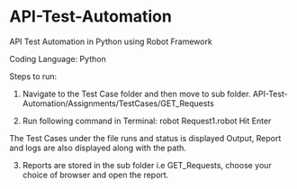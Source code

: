 # API-Test-Automation
API Test Automation in Python using Robot Framework

Coding Language: Python

Steps to run:
1. Navigate to the Test Case folder and then move to sub folder.
API-Test-Automation/Assignments/TestCases/GET_Requests

2. Run following command in Terminal:
robot Request1.robot
Hit Enter

The Test Cases under the file runs and status is displayed
Output, Report and logs are also displayed along with the path.

3. Reports are stored in the sub folder i.e GET_Requests, choose your choice of browser and open the report.

